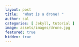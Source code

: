 ```yaml
---
layout: post
title:  "What is a drone? "
author: sal
categories: [ Jekyll, tutorial ]
image: assets/images/drone.jpg
featured: true
hidden: true
---
```




 
